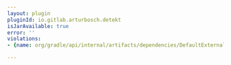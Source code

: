 ```yaml
---
layout: plugin
pluginId: io.gitlab.arturbosch.detekt
isJarAvailable: true
error: ''
violations:
- {name: org/gradle/api/internal/artifacts/dependencies/DefaultExternalModuleDependency}

---
```

